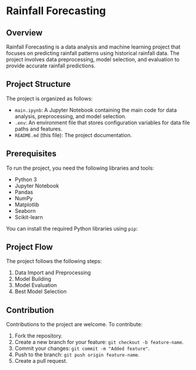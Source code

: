 # Rainfall Forecasting

## Overview

Rainfall Forecasting is a data analysis and machine learning project that focuses on predicting rainfall patterns using historical rainfall data. The project involves data preprocessing, model selection, and evaluation to provide accurate rainfall predictions.

## Project Structure

The project is organized as follows:

- `main.ipynb`: A Jupyter Notebook containing the main code for data analysis, preprocessing, and model selection.
- `.env`: An environment file that stores configuration variables for data file paths and features.
- `README.md` (this file): The project documentation.

## Prerequisites

To run the project, you need the following libraries and tools:

- Python 3
- Jupyter Notebook
- Pandas
- NumPy
- Matplotlib
- Seaborn
- Scikit-learn

You can install the required Python libraries using `pip`:

## Project Flow

The project follows the following steps:

1. Data Import and Preprocessing
2. Model Building
3. Model Evaluation
4. Best Model Selection

## Contribution

Contributions to the project are welcome. To contribute:

1. Fork the repository.
2. Create a new branch for your feature: `git checkout -b feature-name`.
3. Commit your changes: `git commit -m "Added feature"`.
4. Push to the branch: `git push origin feature-name`.
5. Create a pull request.
